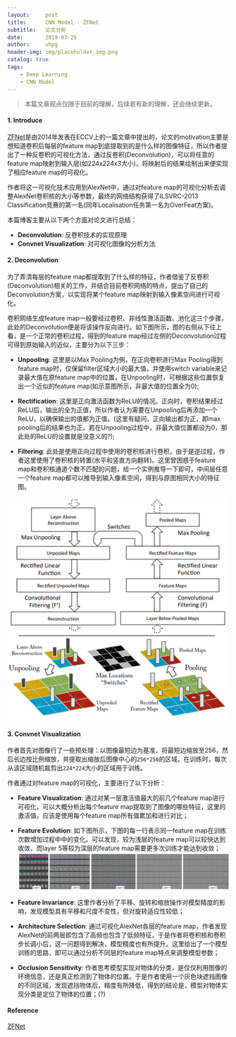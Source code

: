 ```yaml
---
layout:     post
title:      CNN Model - ZFNet
subtitle:   论文分析
date:       2019-03-25
author:     vhpg
header-img: img/placeholder_img.png
catalog: true
tags:
    - Deep Learning
    - CNN Model
---
```

> 本篇文章观点仅限于目前的理解，后续若有新的理解，还会继续更新。

#### 1. Introduce
  [ZFNet](https://cs.nyu.edu/~fergus/papers/zeilerECCV2014.pdf)是由2014年发表在ECCV上的一篇文章中提出的，论文的motivation主要是想知道卷积后每层的feature map到底提取到的是什么样的图像特征，所以作者提出了一种反卷积的可视化方法，通过反卷积(Deconvolution)，可以将任意的feature map映射到输入层(如224x224x3大小)，将映射后的结果绘制出来便实现了相应feature map的可视化。

  作者将这一可视化技术应用到AlexNet中，通过对feature map的可视化分析去调整AlexNet卷积核的大小等参数，最终的网络结构获得了ILSVRC-2013 Classification竞赛的第一名(同年Localisation任务第一名为OverFeat方案)。

  本篇博客主要从以下两个方面对论文进行总结：
  * **Deconvolution**: 反卷积技术的实现原理
  * **Convnet Visualization**: 对可视化图像的分析方法

#### 2. Deconvolution
  为了弄清每层的feature map都提取到了什么样的特征，作者借鉴了反卷积(Deconvolution)相关的工作，并结合目前卷积网络的特点，提出了自己的Deconvolution方案，以实现将某个feature map映射到输入像素空间进行可视化。

  卷积网络生成feature map一般要经过卷积、非线性激活函数、池化这三个步骤，此处的Deconvolution便是将该操作反向进行。如下图所示，图的右侧从下往上看，是一个正常的卷积过程，得到的feature map经过左侧的Deconvolution过程可得到原始输入的近似，主要分为以下三步：

  * **Unpooling**: 这里是以Max Pooling为例，在正向卷积进行Max Pooling得到feature map时，仅保留filter区域大小的最大值，并使用switch variable来记录最大值在原feature map中的位置，在Unpooling时，可根据这些位置恢复出一个近似的feature map(如示意图所示，非最大值的位置全为0);

  * **Rectification**: 这里是正向激活函数为ReLU的情况。正向时，卷积结果经过ReLU后，输出的全为正值，所以作者认为需要在Unpooling后再添加一个ReLU，以确保输出的值都为正值。(这里有疑问，正向输出都为正，即max pooling后的结果也为正，若在Unpooling过程中，非最大值位置都设为0，那此处的ReLU的设置就是没意义的?);

  * **Filtering**: 此处是使用正向过程中使用的卷积核进行卷积，由于是逆过程，作者这里使用了卷积核的转置(水平和竖直方向翻转)。这里曾困惑于feature map和卷积核通道个数不匹配的问题，给一个实例推导一下即可，中间层任意一个feature map都可以推导到输入像素空间，得到与原图相同大小的特征图。

  ![2019-03-25_110522](/assets/2019-03-25_110522.png)

#### 3. Convnet Visualization
  作者首先对图像行了一些预处理：以图像最短边为基准，将最短边缩放至256，然后长边按比例缩放，并提取出缩放后图像中心的`256*256`的区域。在训练时，每次从该区域随机裁剪出`224*224`大小的区域用于训练。

  作者通过对feature map的可视化，主要进行了以下分析：
  * **Feature Visualization**: 通过对某一层激活值最大的前几个feature map进行可视化，可以大概分析出每个feature map提取到了图像的哪些特征，这里的激活值，应该是使用每个feature map所有值累加和进行对比；

  * **Feature Evolution**: 如下图所示，下图的每一行表示同一feature map在训练次数增加过程中中的变化。可以发现，较为浅层的feature map可以较快达到收敛，而layer 5等较为深层的feature map需要更多次训练才能达到收敛；
  ![2019-03-26_095928](/assets/2019-03-26_095928.png)

  * **Feature Invariance**: 这里作者分析了平移、旋转和缩放操作对模型精度的影响，发现模型具有平移和尺度不变性，但对旋转适应性较低；

  * **Architecture Selection**: 通过可视化AlexNet各层的feature map，作者发现AlexNet的前两层即包含了高频也包含了低频特征，于是作者将卷积核和卷积步长调小后，这一问题得到解决，模型精度也有所提升。这里给出了一个模型训练的思路，即可以通过分析不同层的feature map特点来调整模型参数；

  * **Occlusion Sensitivity**: 作者思考模型实现对物体的分类，是仅仅利用图像的环境信息，还是真正检测到了物体的位置。于是作者使用一个灰色块遮挡图像的不同区域，发现遮挡物体后，精度有所降低，得到的结论是，模型对物体实现分类是定位了物体的位置；(?)

#### Reference
[ZFNet](https://cs.nyu.edu/~fergus/papers/zeilerECCV2014.pdf)
